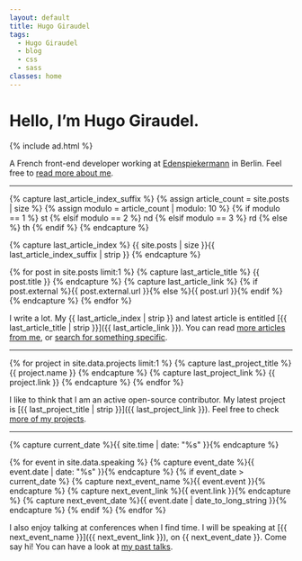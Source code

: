```yaml
---
layout: default
title: Hugo Giraudel
tags:
  - Hugo Giraudel
  - blog
  - css
  - sass
classes: home
---
```


# Hello, I’m Hugo Giraudel.

{% include ad.html %}

A French front-end developer working at [Edenspiekermann](http://edenspiekermann.com) in Berlin. Feel free to [read more about me](/about/).

---

{% capture last_article_index_suffix %}
  {% assign article_count = site.posts | size %}
  {% assign modulo = article_count | modulo: 10 %}
  {% if modulo == 1 %}
    st
  {% elsif modulo == 2 %}
    nd
  {% elsif modulo == 3 %}
    rd
  {% else %}
    th
  {% endif %}
{% endcapture %}

{% capture last_article_index %}
{{ site.posts | size }}{{ last_article_index_suffix | strip }}
{% endcapture %}

{% for post in site.posts limit:1 %}
{% capture last_article_title %}
{{ post.title }}
{% endcapture %}
{% capture last_article_link %}
{% if post.external %}{{ post.external.url }}{% else %}{{ post.url }}{% endif %}
{% endcapture %}
{% endfor %}

I write a lot. My {{ last_article_index | strip }} and latest article is entitled [{{ last_article_title | strip }}]({{ last_article_link }}). You can read [more articles from me](/blog/), or [search for something specific](/search/).

---

{% for project in site.data.projects limit:1 %}
{% capture last_project_title %}
{{ project.name }}
{% endcapture %}
{% capture last_project_link %}
{{ project.link }}
{% endcapture %}
{% endfor %}

I like to think that I am an active open-source contributor. My latest project is [{{ last_project_title | strip }}]({{ last_project_link }}). Feel free to check [more of my projects](/projects/).

---

{% capture current_date %}{{ site.time | date: "%s" }}{% endcapture %}

{% for event in site.data.speaking %}
{% capture event_date %}{{ event.date | date: "%s" }}{% endcapture %}
{% if event_date > current_date %}
{% capture next_event_name %}{{ event.event }}{% endcapture %}
{% capture next_event_link %}{{ event.link }}{% endcapture %}
{% capture next_event_date %}{{ event.date | date_to_long_string }}{% endcapture %}
{% endif %}
{% endfor %}

I also enjoy talking at conferences when I find time. I will be speaking at [{{ next_event_name }}]({{ next_event_link }}), on {{ next_event_date }}. Come say hi! You can have a look at [my past talks](/speaking/).
